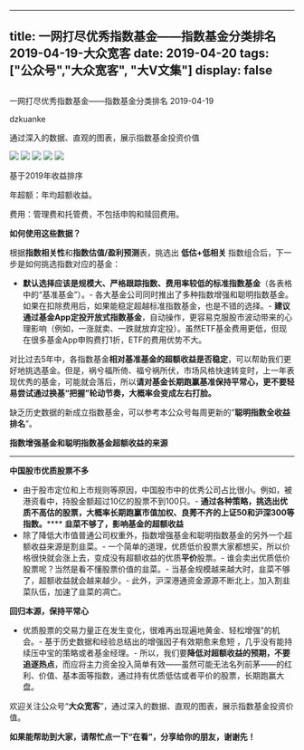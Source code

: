 
---
title:   一网打尽优秀指数基金——指数基金分类排名 2019-04-19-大众宽客
date: 2019-04-20
tags: ["公众号","大众宽客", "大V文集"]
display: false
---


## 



一网打尽优秀指数基金——指数基金分类排名 2019-04-19




dzkuanke




通过深入的数据、直观的图表，展示指数基金投资价值




<img class="" data-copyright="0" data-ratio="1.6786427145708582" data-s="300,640" src="https://mmbiz.qpic.cn/mmbiz_png/PKw3FQPmhIj9SgMbRJmvlmYTWy7cCsjlkASVb0HlrHdVJe0rYZob3dZApbSV7j3BicTMDpVFIsn4vAdQCzBLichQ/640?wx_fmt=png" data-type="png" data-w="1002" style="white-space: normal;"/>

<img class="" data-copyright="0" data-ratio="1.393638170974155" data-s="300,640" src="https://mmbiz.qpic.cn/mmbiz_png/PKw3FQPmhIj9SgMbRJmvlmYTWy7cCsjlgPgOVic5CVXVwkcibQ9fibOyvdj7YYnc3oEViaOcnk2Ek4pf7HBVUrgQ3A/640?wx_fmt=png" data-type="png" data-w="1006" style="white-space: normal;"/>

<img class="" data-copyright="0" data-ratio="1.3359683794466404" data-s="300,640" src="https://mmbiz.qpic.cn/mmbiz_png/PKw3FQPmhIj9SgMbRJmvlmYTWy7cCsjln0oCqmNxHB8Vu2m26J34MeIjySNpyVtIcibLAVxKPfPTpqntWI78OiaA/640?wx_fmt=png" data-type="png" data-w="1012" style="white-space: normal;"/>

<img class="" data-copyright="0" data-ratio="1.127744510978044" data-s="300,640" src="https://mmbiz.qpic.cn/mmbiz_png/PKw3FQPmhIj9SgMbRJmvlmYTWy7cCsjlj7hoOzXic5nX4sgrjzIgXnyAwv9iaJttIia0vuB0rFiastdgg405AicWibDg/640?wx_fmt=png" data-type="png" data-w="1002" style="white-space: normal;"/>

<img class="" data-copyright="0" data-ratio="1.3152610441767068" data-s="300,640" src="https://mmbiz.qpic.cn/mmbiz_png/PKw3FQPmhIj9SgMbRJmvlmYTWy7cCsjlJwNV04t689KOWf7DfEn2efqzokWHRBefj9c4XvP5H8CClEHXx38aGw/640?wx_fmt=png" data-type="png" data-w="996" style=""/>



基于2019年收益排序

年超额：年均超额收益。

费用：管理费和托管费，不包括申购和赎回费用。





**如何使用这些数据？**



根据**指数相关性**和**指数估值/盈利预测**表，挑选出&nbsp;**低估+低相关** 指数组合后，下一步是如何挑选指数对应的基金：
- **默认选择应该是规模大、严格跟踪指数、费用率较低的标准指数基金**（各表格中的“基准基金”）。- 各大基金公司同时推出了多种指数增强和聪明指数基金。如果在扣除费用后，如果能稳定超越标准指数基金，也是不错的选择。- **建议通过基金App定投开放式指数基金**，自动操作，更容易克服股市波动带来的心理影响（例如，一涨就卖、一跌就放弃定投）。虽然ETF基金费用更低，但现在很多基金App申购费打1折，ETF的费用优势不大。


对比过去5年中，各指数基金**相对基准基金的超额收益是否稳定**<h-char unicode="ff0c" class="" style="max-width: 100%;box-sizing: border-box !important;word-wrap: break-word !important;">，</h-char>可以帮助我们更好地挑选基金。但是，祸兮福所倚、福兮祸所伏，市场风格快速转变时，上一年表现优秀的基金，可能就会落后，所以**请对基金长期跑赢基准保持平常心，更不要轻易尝试通过换基“把握”轮动节奏，大概率会变成左右打脸。**



缺乏历史数据的新成立指数基金，可以参考本公众号每周更新的“**聪明指数全收益排名**”。



**指数增强基金和聪明指数基金超额收益的来源**

****

**中国股市优质股票不多**
- 由于股市定位和上市规则等原因，中国股市中的优秀公司占比很小。例如，被港资看中，持股金额超过10亿的股票不到100只。- **通过各种策略，挑选出优质不高估的股票，大概率长期跑赢市值加权、良莠不齐的上证50和沪深300等指数。******
**韭菜不够了，影响基金的超额收益**
- 除了降低大市值普通公司权重外，指数增强基金和聪明指数基金的另外一个超额收益来源是割韭菜。- 一个简单的道理，优质低价股票大家都想买，所以价格很快就会涨上去，变成没有超额收益的优质**平价**股票。- 谁会卖出优质低价股票呢？当然是看不懂股票价值的韭菜。- 当基金规模越来越大时，韭菜不够了，超额收益就会越来越少。- 此外，沪深港通资金源源不断北上，加入割韭菜队伍，加速了韭菜的凋亡。


**回归本源，保持平常心**
- 优质股票的交易力量正在发生变化，很难再出现遍地黄金、轻松增强”的机会。- 基于历史数据和经验总结出的增强因子有效期愈来愈短 ，几乎没有能持续压中宝的策略或者基金经理。- 所以，我们要**降低对超额收益的预期，不要追逐热点**，而应将主力资金投入简单有效——虽然可能无法名列前茅——的红利、价值、基本面等指数，通过持有优质低估或者平价的股票，长期跑赢大盘。


欢迎关注公众号“**大众宽客**”，通过深入的数据、直观的图表，展示指数基金投资价值。



**如果能帮助到大家，请帮忙点一下<strong style="max-width: 100%;box-sizing: border-box !important;word-wrap: break-word !important;">“在看”**，分享给你的朋友，谢谢先！</strong>








